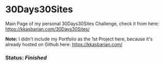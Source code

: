 # 30Days30Sites

Main Page of my personal 30Days30Sites Challenge, check it from here: https://kkasbarian.com/30Days30Sites/

**Note:** I didn't include my Portfolio as the 1st Project here, because it's already hosted on Github here:  https://kkasbarian.com/

### **Status**: _Finished_
